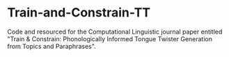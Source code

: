 # Train-and-Constrain-TT
Code and resourced for the Computational Linguistic journal paper entitled "Train &amp; Constrain: Phonologically Informed Tongue Twister Generation from Topics and Paraphrases".
